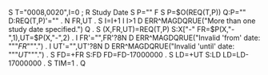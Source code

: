 S T="0008,0020",I=0 ; R  Study Date
 S P="" F  S P=$O(REQ(T,P)) Q:P=""  D:REQ(T,P)'=""
 . N FR,UT
 . S I=I+1 I I>1 D ERR^MAGDQRUE("More than one study date specified.") Q
 . S (X,FR,UT)=REQ(T,P) S:X["-" FR=$P(X,"-",1),UT=$P(X,"-",2)
 . I FR'="",FR'?8N D ERR^MAGDQRUE("Invalid 'from' date: """_FR_""".")
 . I UT'="",UT'?8N D ERR^MAGDQRUE("Invalid 'until' date: """_UT_""".")
 . S FD=+FR S:FD FD=FD-17000000
 . S LD=+UT S:LD LD=LD-17000000
 . S TIM=1
 . Q
